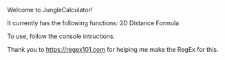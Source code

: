 Welcome to JungleCalculator!

It currently has the following functions:
2D Distance Formula

To use, follow the console intructions.

Thank you to https://regex101.com for helping me make the RegEx for this.

